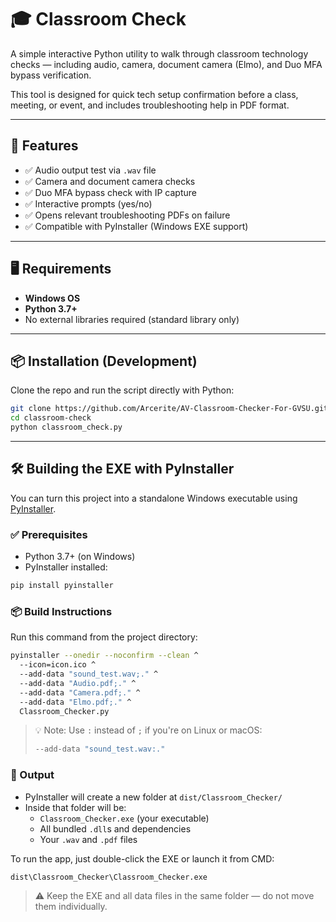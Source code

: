 # 🎓 Classroom Check

A simple interactive Python utility to walk through classroom technology checks — including audio, camera, document camera (Elmo), and Duo MFA bypass verification.

This tool is designed for quick tech setup confirmation before a class, meeting, or event, and includes troubleshooting help in PDF format.

---

## 🚀 Features

- ✅ Audio output test via `.wav` file
- ✅ Camera and document camera checks
- ✅ Duo MFA bypass check with IP capture
- ✅ Interactive prompts (yes/no)
- ✅ Opens relevant troubleshooting PDFs on failure
- ✅ Compatible with PyInstaller (Windows EXE support)

---

## 🖥️ Requirements

- **Windows OS**
- **Python 3.7+**
- No external libraries required (standard library only)

---

## 📦 Installation (Development)

Clone the repo and run the script directly with Python:

```bash
git clone https://github.com/Arcerite/AV-Classroom-Checker-For-GVSU.git
cd classroom-check
python classroom_check.py
```

---

## 🛠️ Building the EXE with PyInstaller

You can turn this project into a standalone Windows executable using [PyInstaller](https://pyinstaller.org/).

### ✅ Prerequisites

- Python 3.7+ (on Windows)
- PyInstaller installed:

```bash
pip install pyinstaller
```

### 📦 Build Instructions

Run this command from the project directory:

```bash
pyinstaller --onedir --noconfirm --clean ^
  --icon=icon.ico ^
  --add-data "sound_test.wav;." ^
  --add-data "Audio.pdf;." ^
  --add-data "Camera.pdf;." ^
  --add-data "Elmo.pdf;." ^
  Classroom_Checker.py
```

> 💡 Note: Use `:` instead of `;` if you're on Linux or macOS:
> ```bash
> --add-data "sound_test.wav:."
> ```

### 📁 Output

- PyInstaller will create a new folder at `dist/Classroom_Checker/`
- Inside that folder will be:
  - `Classroom_Checker.exe` (your executable)
  - All bundled `.dll`s and dependencies
  - Your `.wav` and `.pdf` files

To run the app, just double-click the EXE or launch it from CMD:

```bash
dist\Classroom_Checker\Classroom_Checker.exe
```

> ⚠️ Keep the EXE and all data files in the same folder — do not move them individually.
